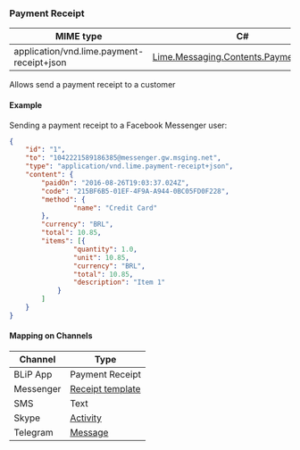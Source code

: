 ### Payment Receipt
| MIME type                            | C#                                   |
|--------------------------------------|--------------------------------------|
| application/vnd.lime.payment-receipt+json | [Lime.Messaging.Contents.PaymentReceipt](https://github.com/takenet/lime-csharp/blob/master/src/Lime.Messaging/Contents/PaymentReceipt.cs) |

Allows send a payment receipt to a customer

#### Example
Sending a payment receipt to a Facebook Messenger user:

```json
{
    "id": "1",
    "to": "1042221589186385@messenger.gw.msging.net",
    "type": "application/vnd.lime.payment-receipt+json",
    "content": {
        "paidOn": "2016-08-26T19:03:37.024Z",
        "code": "215BF6B5-01EF-4F9A-A944-0BC05FD0F228",
        "method": {
                "name": "Credit Card"
        },
        "currency": "BRL",
        "total": 10.85,
        "items": [{
                "quantity": 1.0,
                "unit": 10.85,
                "currency": "BRL",
                "total": 10.85,
                "description": "Item 1"
            }
        ]
    }
}
```

#### Mapping on Channels

| Channel              | Type                    |  
|--------------------|-------------------------|
| BLiP App           | Payment Receipt         |
| Messenger          | [Receipt template](https://developers.facebook.com/docs/messenger-platform/send-api-reference/receipt-template)|
| SMS                | Text         |
| Skype              | [Activity](https://docs.botframework.com/en-us/skype/chat/#sending-messages-1)|
| Telegram           | [Message](https://core.telegram.org/bots/api#message)|
